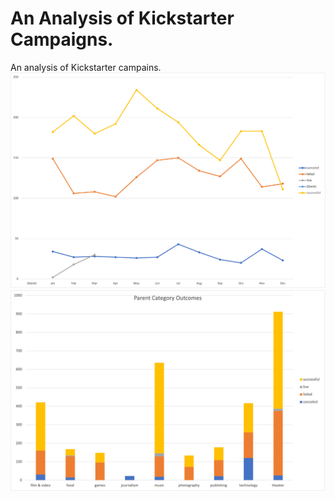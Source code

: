 # An Analysis of Kickstarter Campaigns.
An analysis of Kickstarter campains.
![Outcomes Based on Launch Date](OutcomesBasedonLaunchDate.png)
![Parent Category Outcomes](ParentCategoryOutcomes.png)
